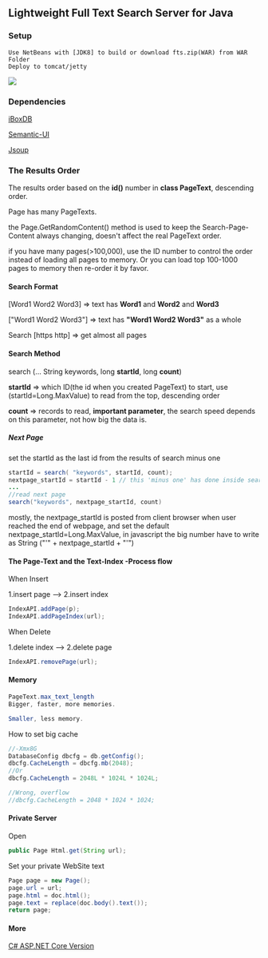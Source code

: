 ## Lightweight Full Text Search Server for Java

### Setup

```
Use NetBeans with [JDK8] to build or download fts.zip(WAR) from WAR Folder
Deploy to tomcat/jetty
```


![](https://github.com/iboxdb/ftserver/raw/master/FTServer/web/css/fts2.png)

### Dependencies
[iBoxDB](http://www.iboxdb.com)

[Semantic-UI](http://semantic-ui.com/)

[Jsoup](http://jsoup.org/)



### The Results Order
The results order based on the **id()** number in **class PageText**,  descending order.

Page has many PageTexts.



the Page.GetRandomContent() method is used to keep the Search-Page-Content always changing, doesn't affect the real PageText order.

if you have many pages(>100,000),  use the ID number to control the order instead of loading all pages to memory. 
Or you can load top 100-1000 pages to memory then re-order it by favor. 


#### Search Format

[Word1 Word2 Word3] => text has **Word1** and **Word2** and **Word3**

["Word1 Word2 Word3"] => text has **"Word1 Word2 Word3"** as a whole

Search [https http] => get almost all pages

#### Search Method
search (... String keywords, long **startId**, long **count**)

**startId** => which ID(the id when you created PageText) to start, 
use (startId=Long.MaxValue) to read from the top, descending order

**count** => records to read,  **important parameter**, the search speed depends on this parameter, not how big the data is.

##### Next Page
set the startId as the last id from the results of search minus one

```java
startId = search( "keywords", startId, count);
nextpage_startId = startId - 1 // this 'minus one' has done inside search()
...
//read next page
search("keywords", nextpage_startId, count)
```

mostly, the nextpage_startId is posted from client browser when user reached the end of webpage, 
and set the default nextpage_startId=Long.MaxValue, 
in javascript the big number have to write as String ("'" + nextpage_startId + "'")


#### The Page-Text and the Text-Index -Process flow

When Insert

1.insert page --> 2.insert index
````java
IndexAPI.addPage(p);
IndexAPI.addPageIndex(url);
````


When Delete

1.delete index --> 2.delete page
````java
IndexAPI.removePage(url);
````

#### Memory
````java
PageText.max_text_length
Bigger, faster, more memories.

Smaller, less memory.
````

How to set big cache
```java
//-Xmx8G
DatabaseConfig dbcfg = db.getConfig(); 
dbcfg.CacheLength = dbcfg.mb(2048);
//Or
dbcfg.CacheLength = 2048L * 1024L * 1024L;

//Wrong, overflow
//dbcfg.CacheLength = 2048 * 1024 * 1024;
```


#### Private Server
Open 
```java
public Page Html.get(String url);
```
Set your private WebSite text
```java
Page page = new Page();
page.url = url;
page.html = doc.html();
page.text = replace(doc.body().text());
return page;
```

#### More
[C# ASP.NET Core Version](https://github.com/iboxdb/ftserver-cs)



